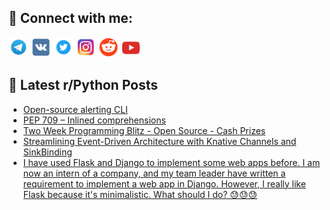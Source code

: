 ## 🔎 Connect with me:
[<img src="https://github.com/bullbesh/bullbesh/blob/main/images/Telegram.png" width="32" height="32" />](https://t.me/bullbesh)
[<img src="https://github.com/bullbesh/bullbesh/blob/main/images/VK.png" width="32" height="32" />](https://vk.com/bullbesh)
[<img src="https://github.com/bullbesh/bullbesh/blob/main/images/Twitter.png" width="32" height="32" />](https://twitter.com/bullbesh1)
[<img src="https://github.com/bullbesh/bullbesh/blob/main/images/Instagram.png" width="32" height="32" />](https://www.instagram.com/bullbesh)
[<img src="https://github.com/bullbesh/bullbesh/blob/main/images/Reddit.png" width="32" height="32" />](https://www.reddit.com/user/bullbesh)
[<img src="https://github.com/bullbesh/bullbesh/blob/main/images/YouTube.png" width="32" height="32" />](https://www.youtube.com/channel/UCtfjRs6uzgq5mfm8S06WTcg)

## 📕 Latest r/Python Posts
<!-- BLOG-POST-LIST:START -->
- [Open-source alerting CLI](https://www.reddit.com/r/Python/comments/11d78ek/opensource_alerting_cli/)
- [PEP 709 – Inlined comprehensions](https://www.reddit.com/r/Python/comments/11d6xzd/pep_709_inlined_comprehensions/)
- [Two Week Programming Blitz - Open Source - Cash Prizes](https://www.reddit.com/r/Python/comments/11d6b56/two_week_programming_blitz_open_source_cash_prizes/)
- [Streamlining Event-Driven Architecture with Knative Channels and SinkBinding](https://www.reddit.com/r/Python/comments/11d5ue7/streamlining_eventdriven_architecture_with/)
- [I have used Flask and Django to implement some web apps before. I am now an intern of a company, and my team leader have written a requirement to implement a web app in Django. However, I really like Flask because it&#39;s minimalistic. What should I do? 😓😓😓](https://www.reddit.com/r/Python/comments/11d5pdo/i_have_used_flask_and_django_to_implement_some/)
<!-- BLOG-POST-LIST:END -->
